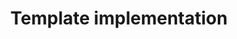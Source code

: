 ---
lang: en
layout: doc
permalink: /doc/template-implementation/
redirect_from:
- /en/doc/template-implementation/
- /doc/TemplateImplementation/
- /wiki/TemplateImplementation/
redirect_to: https://doc.qubes-os.org/en/latest/developer/system/template-implementation.html
ref: 58
title: Template implementation
---